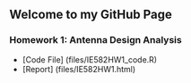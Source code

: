 ## Welcome to my GitHub Page



### Homework 1: Antenna Design Analysis

* [Code File] (files/IE582HW1_code.R)
* [Report] (files/IE582HW1.html)




